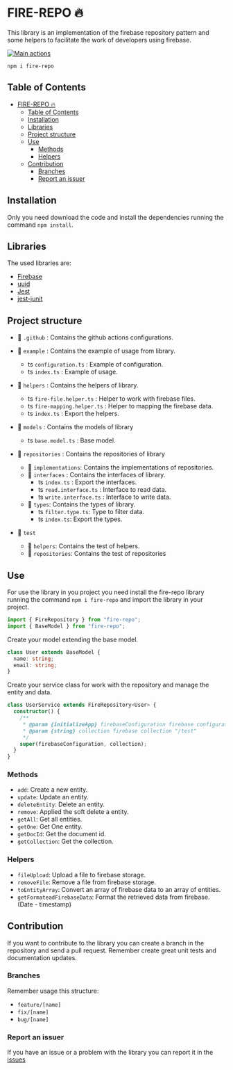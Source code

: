 # FIRE-REPO 🔥

This library is an implementation of the firebase repository pattern and some helpers to facilitate the work of developers using firebase.

[![Main actions](https://github.com/Orbis25/fire-repo/actions/workflows/main.yml/badge.svg)](https://github.com/Orbis25/fire-repo/actions/workflows/main.yml)

`npm i fire-repo`

## Table of Contents

- [FIRE-REPO 🔥](#fire-repo-)
  - [Table of Contents](#table-of-contents)
  - [Installation](#installation)
  - [Libraries](#libraries)
  - [Project structure](#project-structure)
  - [Use](#use)
    - [Methods](#methods)
    - [Helpers](#helpers)
  - [Contribution](#contribution)
    - [Branches](#branches)
    - [Report an issuer](#report-an-issuer)

## Installation

Only you need download the code and install the dependencies running the command `npm install`.

## Libraries

The used libraries are:

- [Firebase](https://www.npmjs.com/package/firebase/v/9.5.0)
- [uuid](https://www.npmjs.com/package/uuid/v/8.3.2)
- [Jest](https://www.npmjs.com/package/jest/v/27.4.2)
- [jest-junit](https://github.com/palmerj3/jest-junit)

## Project structure

- 📁 `.github` : Contains the github actions configurations.
- 📁 `example` : Contains the example of usage from library.

  - ts `configuration.ts` : Example of configuration.
  - ts `index.ts` : Example of usage.

- 📁 `helpers` : Contains the helpers of library.

  - ts `fire-file.helper.ts` : Helper to work with firebase files.
  - ts `fire-mapping.helper.ts` : Helper to mapping the firebase data.
  - ts `index.ts` : Export the helpers.

- 📁 `models` : Contains the models of library

  - ts `base.model.ts` : Base model.

- 📁 `repositories` : Contains the repositories of library
  - 📁 `implementations`: Contains the implementations of repositories.
  - 📁 `interfaces` : Contains the interfaces of library.
    - ts `index.ts` : Export the interfaces.
    - ts `read.interface.ts` : Interface to read data.
    - ts `write.interface.ts` : Interface to write data.
  - 📁 `types`: Contains the types of library.
    - ts `filter.type.ts`: Type to filter data.
    - ts `index.ts`: Export the types.
- 📁 `test`
  - 📁 `helpers`: Contains the test of helpers.
  - 📁 `repositories`: Contains the test of repositories

## Use

For use the library in you project you need install the fire-repo library running the command `npm i fire-repo` and import the library in your project.

```ts
import { FireRepository } from "fire-repo";
import { BaseModel } from "fire-repo";
```

Create your model extending the base model.

```ts
class User extends BaseModel {
  name: string;
  email: string;
}
```

Create your service class for work with the repository and manage the entity and data.

```ts
class UserService extends FireRepository<User> {
  constructor() {
    /**
     * @param {initializeApp} firebaseConfiguration firebase configuration
     * @param {string} collection firebase collection "/test"
     */
    super(firebaseConfiguration, collection);
  }
}
```

### Methods

- `add`: Create a new entity.
- `update`: Update an entity.
- `deleteEntity`: Delete an entity.
- `remove`: Applied the soft delete a entity.
- `getAll`: Get all entities.
- `getOne`: Get One entity.
- `getDocId`: Get the document id.
- `getCollection`: Get the collection.

### Helpers

- `fileUpload`: Upload a file to firebase storage.
- `removeFile`: Remove a file from firebase storage.
- `toEntityArray`: Convert an array of firebase data to an array of entities.
- `getFormateadFirebaseData`: Format the retrieved data from firebase. (Date - timestamp)

## Contribution

If you want to contribute to the library you can create a branch in the repository and send a pull request. Remember create great unit tests and documentation updates.

### Branches

Remember usage this structure:

- `feature/[name]`
- `fix/[name]`
- `bug/[name]`

### Report an issuer

If you have an issue or a problem with the library you can report it in the [issues](https://github.com/Orbis25/fire-repo/issues)
